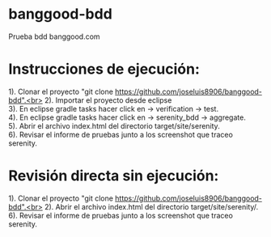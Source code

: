 # banggood-bdd
Prueba bdd banggood.com

# Instrucciones de ejecución:
1). Clonar el proyecto "git clone https://github.com/joseluis8906/banggood-bdd".<br>
2). Importar el proyecto desde eclipse<br>
3). En eclipse gradle tasks hacer click en -> verification -> test.<br>
4). En eclipse gradle tasks hacer click en -> serenity_bdd -> aggregate.<br>
5). Abrir el archivo index.html del directorio target/site/serenity.<br>
6). Revisar el informe de pruebas junto a los screenshot que traceo serenity.<br>

# Revisión directa sin ejecución:
1). Clonar el proyecto "git clone https://github.com/joseluis8906/banggood-bdd".<br>
2). Abrir el archivo index.html del directorio target/site/serenity/.<br>
6). Revisar el informe de pruebas junto a los screenshot que traceo serenity.<br>
